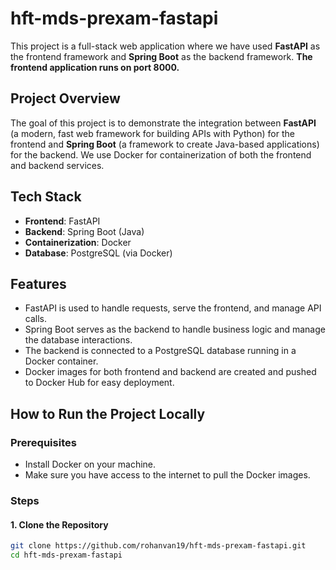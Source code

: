 # hft-mds-prexam-fastapi

This project is a full-stack web application where we have used **FastAPI** as the frontend framework and **Spring Boot** as the backend framework. **The frontend application runs on port 8000.**

## Project Overview

The goal of this project is to demonstrate the integration between **FastAPI** (a modern, fast web framework for building APIs with Python) for the frontend and **Spring Boot** (a framework to create Java-based applications) for the backend. We use Docker for containerization of both the frontend and backend services.

## Tech Stack

- **Frontend**: FastAPI
- **Backend**: Spring Boot (Java)
- **Containerization**: Docker
- **Database**: PostgreSQL (via Docker)

## Features

- FastAPI is used to handle requests, serve the frontend, and manage API calls.
- Spring Boot serves as the backend to handle business logic and manage the database interactions.
- The backend is connected to a PostgreSQL database running in a Docker container.
- Docker images for both frontend and backend are created and pushed to Docker Hub for easy deployment.

## How to Run the Project Locally

### Prerequisites
- Install Docker on your machine.
- Make sure you have access to the internet to pull the Docker images.

### Steps

#### 1. Clone the Repository
```bash
git clone https://github.com/rohanvan19/hft-mds-prexam-fastapi.git
cd hft-mds-prexam-fastapi
